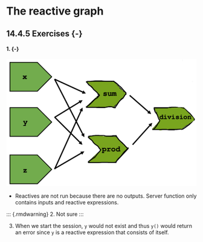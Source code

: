 # The reactive graph

## 14.4.5 Exercises {-}

#### 1. {-}
<img src="img/reactive-graph.png" width="649" />

- Reactives are not run because there are no outputs. Server function only contains inputs and reactive expressions.


::: {.rmdwarning}
2. Not sure
:::

3. When we start the session, `y` would not exist and thus `y()` would return an error since `y` is a reactive expression that consists of itself.
